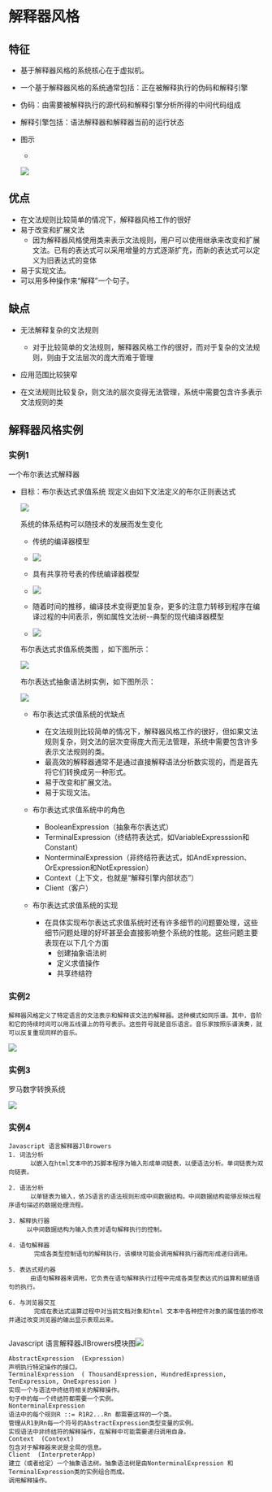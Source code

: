 # 解释器风格

## 特征

- 基于解释器风格的系统核心在于虚拟机。
- 一个基于解释器风格的系统通常包括：正在被解释执行的伪码和解释引擎
- 伪码：由需要被解释执行的源代码和解释引擎分析所得的中间代码组成
- 解释引擎包括：语法解释器和解释器当前的运行状态

- 图示

  - 

    ![](https://img1.zlogs.net/19/20191221172444.png)

    

## 优点

  - 在文法规则比较简单的情况下，解释器风格工作的很好
  - 易于改变和扩展文法
    - 因为解释器风格使用类来表示文法规则，用户可以使用继承来改变和扩展文法。已有的表达式可以采用增量的方式逐渐扩充，而新的表达式可以定义为旧表达式的变体
  - 易于实现文法。
  - 可以用多种操作来“解释”一个句子。

## 缺点

  - 无法解释复杂的文法规则
    - 对于比较简单的文法规则，解释器风格工作的很好，而对于复杂的文法规则，则由于文法层次的庞大而难于管理

  - 应用范围比较狭窄

  - 在文法规则比较复杂，则文法的层次变得无法管理，系统中需要包含许多表示文法规则的类

##  解释器风格实例

### 实例1

一个布尔表达式解释器

- 目标：布尔表达式求值系统  现定义由如下文法定义的布尔正则表达式

  ![](https://img1.zlogs.net/19/20191221175542.png)

  系统的体系结构可以随技术的发展而发生变化

  + 传统的编译器模型

  + ![](https://img1.zlogs.net/19/20191221175812.png)

  + 具有共享符号表的传统编译器模型

  + ![](https://img1.zlogs.net/19/20191221175830.png)

  + 随着时间的推移，编译技术变得更加复杂，更多的注意力转移到程序在编译过程的中间表示，例如属性文法树--典型的现代编译器模型

  + ![](https://img1.zlogs.net/19/20191221175900.png)

    

  布尔表达式求值系统类图 ，如下图所示：

  ![](https://img1.zlogs.net/19/20191221175930.png)

  布尔表达式抽象语法树实例，如下图所示： 

  

  ![](https://img1.zlogs.net/19/20191221175947.png)

  

  - 布尔表达式求值系统的优缺点

    - 在文法规则比较简单的情况下，解释器风格工作的很好，但如果文法规则复杂，则文法的层次变得庞大而无法管理，系统中需要包含许多表示文法规则的类。
    - 最高效的解释器通常不是通过直接解释语法分析数实现的，而是首先将它们转换成另一种形式。
    - 易于改变和扩展文法。
    - 易于实现文法。

  - 布尔表达式求值系统中的角色

    - BooleanExpression（抽象布尔表达式）
    - TerminalExpression（终结符表达式，如VariableExpresssion和Constant）
    - NonterminalExpression（非终结符表达式，如AndExpression、OrExpression和NotExpression）
    - Context（上下文，也就是“解释引擎内部状态”）
    - Client（客户）

  - 布尔表达式求值系统的实现

    - 在具体实现布尔表达式求值系统时还有许多细节的问题要处理，这些细节问题处理的好坏甚至会直接影响整个系统的性能。这些问题主要表现在以下几个方面
      - 创建抽象语法树
      - 定义求值操作
      - 共享终结符

### 实例2

    解释器风格定义了特定语言的文法表示和解释该文法的解释器。这种模式如同乐谱。其中，音阶和它的持续时间可以用五线谱上的符号表示。这些符号就是音乐语言。音乐家按照乐谱演奏，就可以反复重现同样的音乐。 

![](https://img1.zlogs.net/19/20191221180148.png)

### 实例3

罗马数字转换系统

![](https://img1.zlogs.net/19/20191221180228.png)

### 实例4

```
Javascript 语言解释器JlBrowers
1. 词法分析
      以嵌入在html文本中的JS脚本程序为输入形成单词链表，以便语法分析。单词链表为双向链表。
 
2. 语法分析
      以单链表为输入，依JS语言的语法规则形成中间数据结构。中间数据结构能够反映出程序语句描述的数据处理流程。
 
3. 解释执行器
     以中间数据结构为输入负责对语句解释执行的控制。
 
4. 语句解释器
       完成各类型控制语句的解释执行，该模块可能会调用解释执行器而形成递归调用。
       
5. 表达式规约器
      由语句解释器来调用，它负责在语句解释执行过程中完成各类型表达式的运算和赋值语句的执行。
 
6. 与浏览器交互
       完成在表达式运算过程中对当前文档对象和html 文本中各种控件对象的属性值的修改并通过改变浏览器的输出显示表现出来。


```

Javascript 语言解释器JlBrowers模块图![](https://img1.zlogs.net/19/20191221180311.png)

```
AbstractExpression  (Expression) 
声明执行特定操作的接口。
TerminalExpression  ( ThousandExpression, HundredExpression, TenExpression, OneExpression ) 
实现一个与语法中终结符相关的解释操作。 
句子中的每一个终结符都需要一个实例。
NonterminalExpression  
语法中的每个规则R ::= R1R2...Rn 都需要这样的一个类。
管理从R1到Rn每一个符号的AbstractExpression类型变量的实例。
实现语法中非终结符的解释操作，在解释中可能需要递归调用自身。
Context  (Context) 
包含对于解释器来说是全局的信息。
Client  (InterpreterApp) 
建立（或者给定）一个抽象语法树。抽象语法树是由NonterminalExpression 和TerminalExpression类的实例组合而成。
调用解释操作。


```

